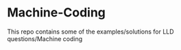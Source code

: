 # Machine-Coding

This repo contains some of the examples/solutions for LLD questions/Machine coding
